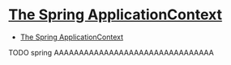 # [The Spring ApplicationContext](https://www.baeldung.com/spring-application-context)

- [The Spring ApplicationContext](#the-spring-applicationcontext)




TODO spring AAAAAAAAAAAAAAAAAAAAAAAAAAAAAAAA
